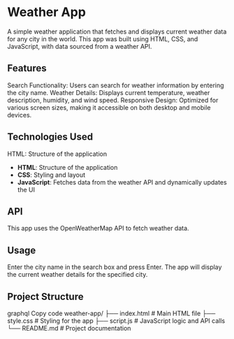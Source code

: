 # Weather App
A simple weather application that fetches and displays current weather data for any city in the world. This app was built using HTML, CSS, and JavaScript, with data sourced from a weather API.

## Features
Search Functionality: Users can search for weather information by entering the city name.
Weather Details: Displays current temperature, weather description, humidity, and wind speed.
Responsive Design: Optimized for various screen sizes, making it accessible on both desktop and mobile devices.

## Technologies Used
HTML: Structure of the application
- **HTML**: Structure of the application
- **CSS**: Styling and layout
- **JavaScript**: Fetches data from the weather API and dynamically updates the UI

## API
This app uses the OpenWeatherMap API to fetch weather data.

## Usage
Enter the city name in the search box and press Enter.
The app will display the current weather details for the specified city.

## Project Structure
graphql
Copy code
weather-app/
├── index.html         # Main HTML file
├── style.css          # Styling for the app
├── script.js          # JavaScript logic and API calls
└── README.md          # Project documentation
